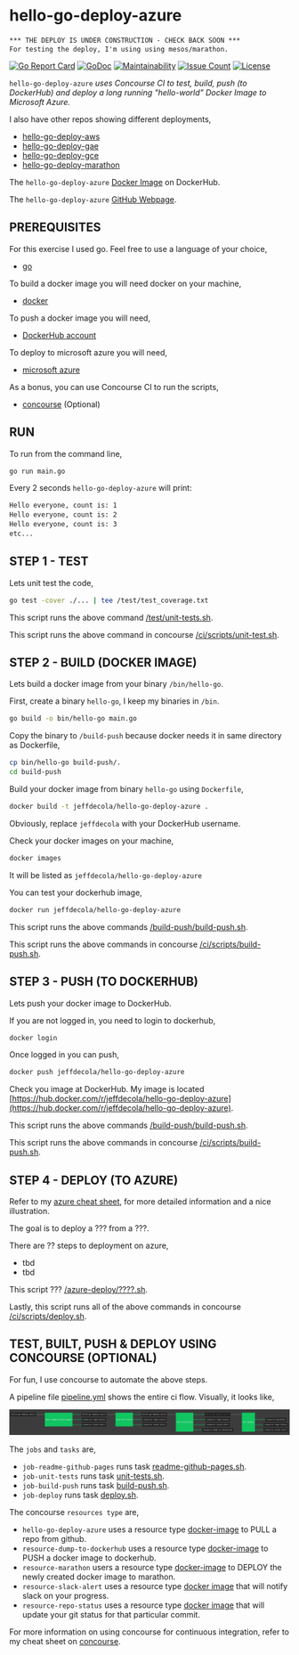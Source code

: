 # hello-go-deploy-azure

```text
*** THE DEPLOY IS UNDER CONSTRUCTION - CHECK BACK SOON ***
For testing the deploy, I'm using using mesos/marathon.
```

[![Go Report Card](https://goreportcard.com/badge/github.com/JeffDeCola/hello-go-deploy-azure)](https://goreportcard.com/report/github.com/JeffDeCola/hello-go-deploy-azure)
[![GoDoc](https://godoc.org/github.com/JeffDeCola/hello-go-deploy-azure?status.svg)](https://godoc.org/github.com/JeffDeCola/hello-go-deploy-azure)
[![Maintainability](https://api.codeclimate.com/v1/badges/0f0d6598d8861db99bb1/maintainability)](https://codeclimate.com/github/JeffDeCola/hello-go-deploy-azure/maintainability)
[![Issue Count](https://codeclimate.com/github/JeffDeCola/hello-go-deploy-azure/badges/issue_count.svg)](https://codeclimate.com/github/JeffDeCola/hello-go-deploy-azure/issues)
[![License](http://img.shields.io/:license-mit-blue.svg)](http://jeffdecola.mit-license.org)

`hello-go-deploy-azure` _uses Concourse CI to test, build, push (to DockerHub)
and deploy a long running "hello-world" Docker Image to Microsoft Azure._

I also have other repos showing different deployments,

* [hello-go-deploy-aws](https://github.com/JeffDeCola/hello-go-deploy-aws)
* [hello-go-deploy-gae](https://github.com/JeffDeCola/hello-go-deploy-gae)
* [hello-go-deploy-gce](https://github.com/JeffDeCola/hello-go-deploy-gce)
* [hello-go-deploy-marathon](https://github.com/JeffDeCola/hello-go-deploy-marathon)

The `hello-go-deploy-azure`
[Docker Image](https://hub.docker.com/r/jeffdecola/hello-go-deploy-azure)
on DockerHub.

The `hello-go-deploy-azure`
[GitHub Webpage](https://jeffdecola.github.io/hello-go-deploy-azure/).

## PREREQUISITES

For this exercise I used go.  Feel free to use a language of your choice,

* [go](https://github.com/JeffDeCola/my-cheat-sheets/tree/master/software/development/languages/go-cheat-sheet)

To build a docker image you will need docker on your machine,

* [docker](https://github.com/JeffDeCola/my-cheat-sheets/tree/master/software/operations-tools/orchestration/builds-deployment-containers/docker-cheat-sheet)

To push a docker image you will need,

* [DockerHub account](https://hub.docker.com/)

To deploy to microsoft azure you will need,

* [microsoft azure](https://github.com/JeffDeCola/my-cheat-sheets/tree/master/software/infrastructure-as-a-service/cloud-services-compute/microsoft-azure-cheat-sheet)

As a bonus, you can use Concourse CI to run the scripts,

* [concourse](https://github.com/JeffDeCola/my-cheat-sheets/tree/master/software/operations-tools/continuous-integration-continuous-deployment/concourse-cheat-sheet)
  (Optional)

## RUN

To run from the command line,

```bash
go run main.go
```

Every 2 seconds `hello-go-deploy-azure` will print:

```bash
Hello everyone, count is: 1
Hello everyone, count is: 2
Hello everyone, count is: 3
etc...
```

## STEP 1 - TEST

Lets unit test the code,

```bash
go test -cover ./... | tee /test/test_coverage.txt
```

This script runs the above command
[/test/unit-tests.sh](https://github.com/JeffDeCola/hello-go-deploy-azure/tree/master/test/unit-tests.sh).

This script runs the above command in concourse
[/ci/scripts/unit-test.sh](https://github.com/JeffDeCola/hello-go-deploy-azure/tree/master/ci/scripts/unit-tests.sh).

## STEP 2 - BUILD (DOCKER IMAGE)

Lets build a docker image from your binary `/bin/hello-go`.

First, create a binary `hello-go`,
I keep my binaries in `/bin`.

```bash
go build -o bin/hello-go main.go
```

Copy the binary to `/build-push` because docker needs it in
same directory as Dockerfile,

```bash
cp bin/hello-go build-push/.
cd build-push
```

Build your docker image from binary `hello-go`
using `Dockerfile`,

```bash
docker build -t jeffdecola/hello-go-deploy-azure .
```

Obviously, replace `jeffdecola` with your DockerHub username.

Check your docker images on your machine,

```bash
docker images
```

It will be listed as `jeffdecola/hello-go-deploy-azure`

You can test your dockerhub image,

```bash
docker run jeffdecola/hello-go-deploy-azure
```

This script runs the above commands
[/build-push/build-push.sh](https://github.com/JeffDeCola/hello-go-deploy-azure/tree/master/build-push/build-push.sh).

This script runs the above commands in concourse
[/ci/scripts/build-push.sh](https://github.com/JeffDeCola/hello-go-deploy-azure/tree/master/ci/scripts/build-push.sh).

## STEP 3 - PUSH (TO DOCKERHUB)

Lets push your docker image to DockerHub.

If you are not logged in, you need to login to dockerhub,

```bash
docker login
```

Once logged in you can push,

```bash
docker push jeffdecola/hello-go-deploy-azure
```

Check you image at DockerHub. My image is located
[https://hub.docker.com/r/jeffdecola/hello-go-deploy-azure](https://hub.docker.com/r/jeffdecola/hello-go-deploy-azure).

This script runs the above commands
[/build-push/build-push.sh](https://github.com/JeffDeCola/hello-go-deploy-azure/tree/master/build-push/build-push.sh).

This script runs the above commands in concourse
[/ci/scripts/build-push.sh](https://github.com/JeffDeCola/hello-go-deploy-azure/tree/master/ci/scripts/build-push.sh).

## STEP 4 - DEPLOY (TO AZURE)

Refer to my
[azure cheat sheet](https://github.com/JeffDeCola/my-cheat-sheets/tree/master/software/infrastructure-as-a-service/cloud-services-compute/microsoft-azure-cheat-sheet),
for more detailed information and a nice illustration.

The goal is to deploy a ??? from a ???.

There are ?? steps to deployment on azure,

* tbd
* tbd

This script ???
[/azure-deploy/????.sh](https://github.com/JeffDeCola/hello-go-deploy-azure/tree/master/azure-deploy/???.sh).

Lastly, this script runs all of the above commands in concourse
[/ci/scripts/deploy.sh](https://github.com/JeffDeCola/hello-go-deploy-azure/tree/master/ci/scripts/deploy.sh).

## TEST, BUILT, PUSH & DEPLOY USING CONCOURSE (OPTIONAL)

For fun, I use concourse to automate the above steps.

A pipeline file [pipeline.yml](https://github.com/JeffDeCola/hello-go-deploy-azure/tree/master/ci/pipeline.yml)
shows the entire ci flow. Visually, it looks like,

![IMAGE - hello-go-deploy-azure concourse ci pipeline - IMAGE](docs/pics/hello-go-deploy-azure-pipeline.jpg)

The `jobs` and `tasks` are,

* `job-readme-github-pages` runs task
  [readme-github-pages.sh](https://github.com/JeffDeCola/hello-go-deploy-azure/tree/master/ci/scripts/readme-github-pages.sh).
* `job-unit-tests` runs task
  [unit-tests.sh](https://github.com/JeffDeCola/hello-go-deploy-azure/tree/master/ci/scripts/unit-tests.sh).
* `job-build-push` runs task
  [build-push.sh](https://github.com/JeffDeCola/hello-go-deploy-azure/tree/master/ci/scripts/build-push.sh).
* `job-deploy` runs task
  [deploy.sh](https://github.com/JeffDeCola/hello-go-deploy-azure/tree/master/ci/scripts/deploy.sh).

The concourse `resources type` are,

* `hello-go-deploy-azure` uses a resource type
  [docker-image](https://hub.docker.com/r/concourse/git-resource/)
  to PULL a repo from github.
* `resource-dump-to-dockerhub` uses a resource type
  [docker-image](https://hub.docker.com/r/concourse/docker-image-resource/)
  to PUSH a docker image to dockerhub.
* `resource-marathon` users a resource type
  [docker-image](https://hub.docker.com/r/ckaznocha/marathon-resource)
  to DEPLOY the newly created docker image to marathon.
* `resource-slack-alert` uses a resource type
  [docker image](https://hub.docker.com/r/cfcommunity/slack-notification-resource)
  that will notify slack on your progress.
* `resource-repo-status` uses a resource type
  [docker image](https://hub.docker.com/r/dpb587/github-status-resource)
  that will update your git status for that particular commit.

For more information on using concourse for continuous integration,
refer to my cheat sheet on [concourse](https://github.com/JeffDeCola/my-cheat-sheets/tree/master/software/operations-tools/continuous-integration-continuous-deployment/concourse-cheat-sheet).
